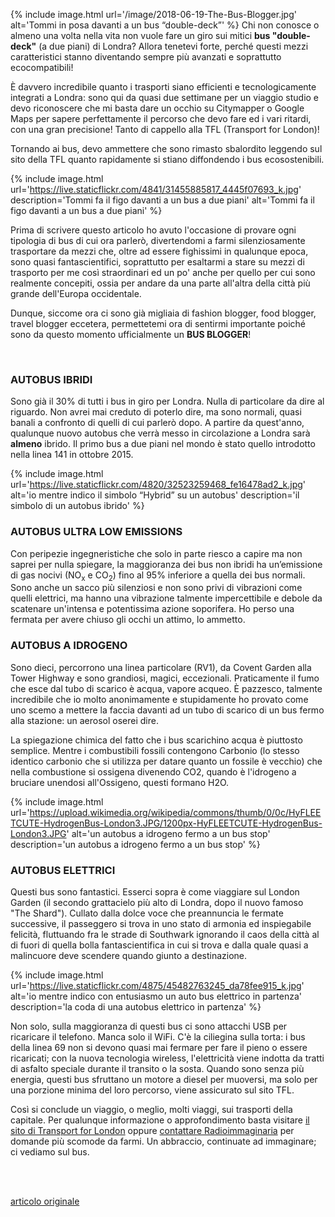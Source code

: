 ---
---
{% include image.html url='/image/2018-06-19-The-Bus-Blogger.jpg' alt='Tommi in posa davanti a un bus “double-deck”' %}
Chi non conosce o almeno una volta nella vita non vuole fare un giro sui mitici **bus "double-deck"** (a due piani) di Londra? Allora tenetevi forte, perché questi mezzi caratteristici stanno diventando sempre più avanzati e soprattutto ecocompatibili!

È davvero incredibile quanto i trasporti siano efficienti e tecnologicamente integrati a Londra: sono qui da quasi due settimane per un viaggio studio e devo riconoscere che mi basta dare un occhio su Citymapper o Google Maps per sapere perfettamente il percorso che devo fare ed i vari ritardi, con una gran precisione! Tanto di cappello alla TFL (Transport for London)!

Tornando ai bus, devo ammettere che sono rimasto sbalordito leggendo sul sito della TFL quanto rapidamente si stiano diffondendo i bus ecosostenibili.

{% include image.html url='https://live.staticflickr.com/4841/31455885817_4445f07693_k.jpg' description='Tommi fa il figo davanti a un bus a due piani' alt='Tommi fa il figo davanti a un bus a due piani' %}

Prima di scrivere questo articolo ho avuto l'occasione di provare ogni tipologia di bus di cui ora parlerò, divertendomi a farmi silenziosamente trasportare da mezzi che, oltre ad essere fighissimi in qualunque epoca, sono quasi fantascientifici, soprattutto per esaltarmi a stare su mezzi di trasporto per me così straordinari ed un po' anche per quello per cui sono realmente concepiti, ossia per andare da una parte all'altra della città più grande dell'Europa occidentale.

Dunque, siccome ora ci sono già migliaia di fashion blogger, food blogger, travel blogger eccetera, permettetemi ora di sentirmi importante poiché sono da questo momento ufficialmente un **BUS BLOGGER**!

<!-- missing bus blogging meme -->

<br />

### AUTOBUS IBRIDI
Sono già il 30% di tutti i bus in giro per Londra. Nulla di particolare da dire al riguardo. Non avrei mai creduto di poterlo dire, ma sono normali, quasi banali a confronto di quelli di cui parlerò dopo. A partire da quest'anno, qualunque nuovo autobus che verrà messo in circolazione a Londra sarà **almeno** ibrido. Il primo bus a due piani nel mondo è stato quello introdotto nella linea 141 in ottobre 2015.

{% include image.html url='https://live.staticflickr.com/4820/32523259468_fe16478ad2_k.jpg' alt='io mentre indico il simbolo “Hybrid” su un autobus' description='il simbolo di un autobus ibrido' %}

### AUTOBUS ULTRA LOW EMISSIONS
Con peripezie ingegneristiche che solo in parte riesco a capire ma non saprei per nulla spiegare, la maggioranza dei bus non ibridi ha un’emissione di gas nocivi (NO<sub>x</sub> e CO<sub>2</sub>) fino al 95% inferiore a quella dei bus normali. Sono anche un sacco più silenziosi e non sono privi di vibrazioni come quelli elettrici, ma hanno una vibrazione talmente impercettibile e debole da scatenare un'intensa e potentissima azione soporifera. Ho perso una fermata per avere chiuso gli occhi un attimo, lo ammetto.


### AUTOBUS A IDROGENO
Sono dieci, percorrono una linea particolare (RV1), da Covent Garden alla Tower Highway e sono grandiosi, magici, eccezionali. Praticamente il fumo che esce dal tubo di scarico è acqua, vapore acqueo. È pazzesco, talmente incredibile che io molto anonimamente e stupidamente ho provato come uno scemo a mettere la faccia davanti ad un tubo di scarico di un bus fermo alla stazione: un aerosol oserei dire.

La spiegazione chimica del fatto che i bus scarichino acqua è piuttosto semplice. Mentre i combustibili fossili contengono Carbonio (lo stesso identico carbonio che si utilizza per datare quanto un fossile è vecchio) che nella combustione si ossigena divenendo CO2, quando è l'idrogeno a bruciare unendosi all'Ossigeno, questi formano H2O.

{% include image.html url='https://upload.wikimedia.org/wikipedia/commons/thumb/0/0c/HyFLEETCUTE-HydrogenBus-London3.JPG/1200px-HyFLEETCUTE-HydrogenBus-London3.JPG' alt='un autobus a idrogeno fermo a un bus stop' description='un autobus a idrogeno fermo a un bus stop' %}

### AUTOBUS ELETTRICI
Questi bus sono fantastici. Esserci sopra è come viaggiare sul London Garden (il secondo grattacielo più alto di Londra, dopo il nuovo famoso "The Shard"). Cullato dalla dolce voce che preannuncia le fermate successive, il passeggero si trova in uno stato di armonia ed inspiegabile felicità, fluttuando fra le strade di Southwark ignorando il caos della città al di fuori di quella bolla fantascientifica in cui si trova e dalla quale quasi a malincuore deve scendere quando giunto a destinazione.

{% include image.html url='https://live.staticflickr.com/4875/45482763245_da78fee915_k.jpg' alt='io mentre indico con entusiasmo un auto bus elettrico in partenza' description='la coda di una autobus elettrico in partenza' %}


Non solo, sulla maggioranza di questi bus ci sono attacchi USB per ricaricare il telefono. Manca solo il WiFi. C'è la ciliegina sulla torta: i bus della linea 69 non si devono quasi mai fermare per fare il pieno o essere ricaricati; con la nuova tecnologia wireless, l'elettricità viene indotta da tratti di asfalto speciale durante il transito o la sosta. Quando sono senza più energia, questi bus sfruttano un motore a diesel per muoversi, ma solo per una porzione minima del loro percorso, viene assicurato sul sito TFL.


Così si conclude un viaggio, o meglio, molti viaggi, sui trasporti della capitale. Per qualunque informazione o approfondimento basta visitare <a href="https://tfl.gov.uk/" target="_blank" rel="noopener">il sito di Transport for London</a> oppure <a href="mailto:radioimmaginaria@gmail.com" target="_blank">contattare Radioimmaginaria</a> per domande più scomode da farmi. Un abbraccio, continuate ad immaginare; ci vediamo sul bus.

<br />
<br />

[articolo originale](https://web.archive.org/web/20200429193504/https://radioimmaginaria.it/content/190-bus-blogger-per-un-giorno)
